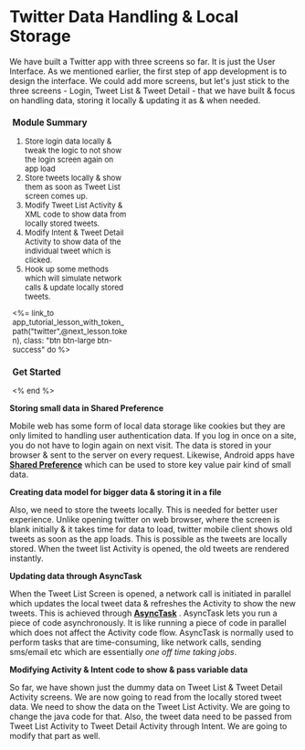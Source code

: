 # Twitter Data Handling & Local Storage

We have built a Twitter app with three screens so far. It is just the User Interface. As we mentioned earlier, the first step of app development is to design the interface. We could add more screens, but let's just stick to the three screens - Login, Tweet List & Tweet Detail - that we have built & focus on handling data, storing it locally & updating it as & when needed. 

<div class="well pull-right" style="margin:5px; width:40%; font-size:small">
	<h3>Module Summary</h3>
	<ol>
		<li>Store login data locally & tweak the logic to not show the login screen again on app load</li>
		<li>Store tweets locally & show them as soon as Tweet List screen comes up.</li>
		<li>Modify Tweet List Activity & XML code to show data from locally stored tweets.</li>
		<li>Modify Intent & Tweet Detail Activity to show data of the individual tweet which is clicked.</li>
		<li>Hook up some methods which will simulate network calls & update locally stored tweets.</li>
	</ol>
	<div class="ac">
		<%= link_to app_tutorial_lesson_with_token_path("twitter",@next_lesson.token), class: "btn btn-large btn-success" do %>
			<h3>Get Started</h3>
		<% end %>
	</div>
</div>

**Storing small data in Shared Preference**

Mobile web has some form of local data storage like cookies but they are only limited to handling user authentication data. If you log in once on a site, you do not have to login again on next visit. The data is stored in your browser & sent to the server on every request. Likewise, Android apps have **[Shared Preference]()** which can be used to store key value pair kind of small data. 

**Creating data model for bigger data & storing it in a file**

Also, we need to store the tweets locally. This is needed for better user experience. Unlike opening twitter on web browser, where the screen is blank initially & it takes time for data to load, twitter mobile client shows old tweets as soon as the app loads. This is possible as the tweets are locally stored. When the tweet list Activity is opened, the old tweets are rendered instantly. 

**Updating data through AsyncTask**

When the Tweet List Screen is opened, a network call is initiated in parallel which updates the local tweet data & refreshes the Activity to show the new tweets. This is achieved through **[AsyncTask]()** . AsyncTask lets you run a piece of code asynchronously. It is like running a piece of code in parallel which does not affect the Activity code flow. AsyncTask is normally used to perform tasks that are time-consuming, like network calls, sending sms/email etc which are essentially *one off time taking jobs*. 

**Modifying Activity & Intent code to show & pass variable data**

So far, we have shown just the dummy data on Tweet List & Tweet Detail Activity screens. We are now going to read from the locally stored tweet data. We need to show the data on the Tweet List Activity. We are going to change the java code for that. Also, the tweet data need to be passed from Tweet List Activity to Tweet Detail Activity through Intent. We are going to modify that part as well. 
